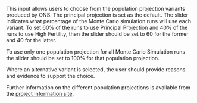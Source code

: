 This input allows users to choose from the population projection variants produced by ONS. The principal projection is set as the default. The slider indicates what percentage of the Monte Carlo simulation runs will use each variant. To set 60% of the runs to use Principal Projection and 40% of the runs to use High Fertility, then the slider should be set to 60 for the former and 40 for the latter.

To use only one population projection for all Monte Carlo Simulation runs the slider should be set to 100% for that population projection.

Where an alternative variant is selected, the user should provide reasons and evidence to support the choice.

Further information on the different population projections is available from the [project information site](https://connect.strategyunitwm.nhs.uk/nhp/project_information/modelling_methodology/demographic_modelling/demographic_modelling.html).
